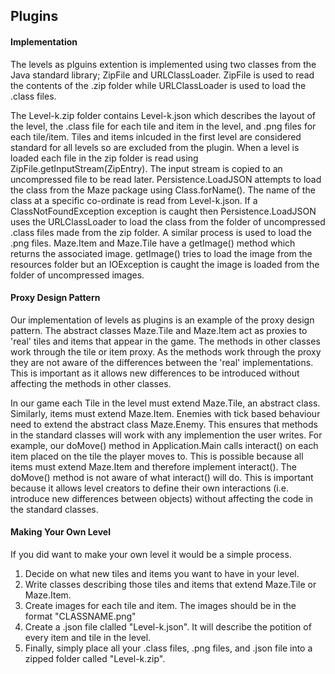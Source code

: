 <h2>Plugins</h2>
<h4>Implementation</h4>
<p>The levels as plguins extention is implemented using two classes 
from the Java standard library; ZipFile and URLClassLoader. ZipFile is used to
read the contents of the .zip folder while URLClassLoader is used to load the 
.class files.</p>

<p>The Level-k.zip folder contains Level-k.json which describes the layout of the level, the
.class file for each tile and item in the level, and .png files for each tile/item. 
Tiles and items inlcuded in the first level are considered standard for all levels so are
excluded from the plugin. When a level is loaded each file in the zip folder is read using
ZipFile.getInputStream(ZipEntry). The input stream is copied to an uncompressed file to be
read later. Persistence.LoadJSON attempts to load the class from the Maze package using 
Class.forName(). The name of the class at a specific co-ordinate is read from Level-k.json. 
If a ClassNotFoundException exception is caught then Persistence.LoadJSON uses the URLClassLoader 
to load the class from the folder of uncompressed .class files made from the zip folder. 
A similar process is used to load the .png files. Maze.Item and Maze.Tile have a getImage() 
method which returns the associated image. getImage() tries to load the image from the 
resources folder but an IOException is caught the image is loaded from the folder of 
uncompressed images.</p>

<h4>Proxy Design Pattern</h4>

<p>Our implementation of levels as plugins is an example of the proxy design pattern.
The abstract classes Maze.Tile and Maze.Item act as proxies to 'real' tiles and items that
appear in the game. The methods in other classes work through the tile or item proxy. As the 
methods work through the proxy they are not aware of the differences between the 'real' 
implementations. This is important as it allows new differences to be introduced without affecting
the methods in other classes.</p>

<p>In our game each Tile in the level must extend Maze.Tile, an abstract class. Similarly, items must 
extend Maze.Item. Enemies with tick based behaviour need to extend the abstract class
Maze.Enemy. This ensures that methods in the standard classes will work with any 
implemention the user writes. For example, our doMove() method in Application.Main
calls interact() on each item placed on the tile the player moves to. This is possible
because all items must extend Maze.Item and therefore implement interact(). The doMove()
method is not aware of what interact() will do. This is important because it allows level
creators to define their own interactions (i.e. introduce new differences between objects) 
without affecting the code in the standard classes.</p>

<h4>Making Your Own Level</h4>
<p>If you did want to make your own level it would be a simple process. <ol><li>Decide on what
new tiles and items you want to have in your level.</li><li>Write classes describing those tiles
and items that extend Maze.Tile or Maze.Item.</li><li>Create images for each tile and item. The images
should be in the format "CLASSNAME.png"</li><li>Create a .json file clalled "Level-k.json". 
It will describe the potition of every item and tile in the level.</li><li>Finally, simply place all your 
.class files, .png files, and .json file into a zipped folder called "Level-k.zip".</li></p>